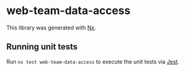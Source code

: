 # web-team-data-access

This library was generated with [Nx](https://nx.dev).

## Running unit tests

Run `nx test web-team-data-access` to execute the unit tests via [Jest](https://jestjs.io).
